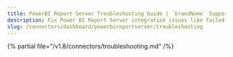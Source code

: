 ```yaml
---
title: PowerBI Report Server Troubleshooting Guide | `brandName` Support
description: Fix Power BI Report Server integration issues like failed authentication, metadata extraction gaps, or visualization syncing.
slug: /connectors/dashboard/powerbireportserver/troubleshooting
---
```


{% partial file="/v1.8/connectors/troubleshooting.md" /%}
